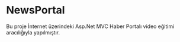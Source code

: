 # NewsPortal

Bu proje İnternet üzerindeki Asp.Net MVC Haber Portalı video eğitimi aracılığıyla yapılmıştır.